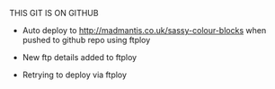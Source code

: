 THIS GIT IS ON GITHUB

- Auto deploy to http://madmantis.co.uk/sassy-colour-blocks when pushed to github repo using ftploy

- New ftp details added to ftploy

- Retrying to deploy via ftploy